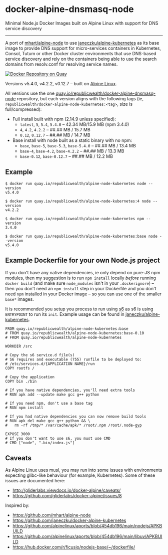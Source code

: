 # docker-alpine-dnsmasq-node
Minimal Node.js Docker Images built on Alpine Linux with support for DNS service discovery

---------------------------------------------------------

A port of [mhart/alpine-node](https://hub.docker.com/r/mhart/alpine-node/) to
use [janeczku/alpine-kubernetes](https://hub.docker.com/r/janeczku/alpine-kubernetes/)
as its base image
to provide DNS support for  micro-services containers in Kubernetes, Consol,
Tutum or other Docker cluster environments that use DNS-based service discovery
and rely on the containers being able to use the search domains from resolv.conf
for resolving service names.

[![Docker Repository on Quay](https://quay.io/repository/republicwealth/alpine-dnsmasq-node/status "Docker Repository on Quay")](https://quay.io/repository/republicwealth/alpine-dnsmasq-node)

Versions v5.4.0, v4.2.2, v0.12.7 – built on [Alpine Linux](https://alpinelinux.org/).

All versions use the one [quay.io/republicwealth/docker-alpine-dnsmasq-node](https://quay.io/repository/republicwealth/alpine-dnsmasq-node/)
repository, but each version aligns with the following tags (ie, `republicwealth/docker-alpine-node-kubernetes:<tag>`, size is full/compressed):

- Full install built with npm (2.14.9 unless specified):
  - `latest`, `5`, `5.4`, `5.4.0` – 42.34 MB/15.9 MB (npm 3.4.0)
  - `4`, `4.2`, `4.2.2` – ##.## MB / 15.7 MB
  - `0.12`, `0.12.7` – ##.## MB / 14.7 MB
- Base install with node built as a static binary with no npm:
  - `base`, `base-5`, `base-5.3`, `base-5.4.0` – ##.## MB / 13.4 MB
  - `base-4`, `base-4.2`, `base-4.2.2` – ##.## MB / 13.3 MB
  - `base-0.12`, `base-0.12.7` – ##.## MB / 12.2 MB

Example
-------

    $ docker run quay.io/republicwealth/alpine-node-kubernetes node --version
    v5.4.0

    $ docker run quay.io/republicwealth/alpine-node-kubernetes:4 node --version
    v4.2.2

    $ docker run quay.io/republicwealth/alpine-node-kubernetes npm --version
    3.4.0

    $ docker run quay.io/republicwealth/alpine-node-kubernetes:base node --version
    v5.4.0

Example Dockerfile for your own Node.js project
-----------------------------------------------

If you don't have any native dependencies, ie only depend on pure-JS npm
modules, then my suggestion is to run `npm install` locally *before* running
`docker build` (and make sure `node_modules` isn't in your `.dockerignore`) –
then you don't need an `npm install` step in your Dockerfile and you don't need
`npm` installed in your Docker image – so you can use one of the smaller
`base*` images.

It is recommended you setup you process to run using [s6](http://skarnet.org/software/s6/)
as s6 is using `ENTRYPOINT` to run its `init`. Example usage can be found in 
[janeczku/alpine-kubernetes](https://hub.docker.com/r/janeczku/alpine-kubernetes/).

    FROM quay.io/republicwealth/alpine-node-kubernetes:base
    # FROM quay.io/republicwealth/alpine-node-kubernetes:base-0.10
    # FROM quay.io/republicwealth/alpine-node-kubernetes

    WORKDIR /src
    
    # Copy the s6 service.d file(s)
    # S6 requires and executable (755) runfile to be deployed to:
    # /etc/services.d/{APPLICATION NAME}/run
    COPY rootfs /
    
    # Copy the application
    COPY bin ./bin

    # If you have native dependencies, you'll need extra tools
    # RUN apk add --update make gcc g++ python

    # If you need npm, don't use a base tag
    # RUN npm install

    # If you had native dependencies you can now remove build tools
    # RUN apk del make gcc g++ python && \
    #   rm -rf /tmp/* /var/cache/apk/* /root/.npm /root/.node-gyp

    EXPOSE 3000
    # If you don't want to use s6, you must use CMD
    # CMD ["node", ".bin/index.js"]

Caveats
-------

As Alpine Linux uses musl, you may run into some issues with environments
expecting glibc-like behaviour (for example, Kubernetes). Some of these issues
are documented here:

- http://gliderlabs.viewdocs.io/docker-alpine/caveats/
- https://github.com/gliderlabs/docker-alpine/issues/8

Inspired by:

- https://github.com/mhart/alpine-node
- https://github.com/janeczku/docker-alpine-kubernetes
- https://github.com/alpinelinux/aports/blob/454db196/main/nodejs/APKBUILD
- https://github.com/alpinelinux/aports/blob/454db196/main/libuv/APKBUILD
- https://hub.docker.com/r/ficusio/nodejs-base/~/dockerfile/
